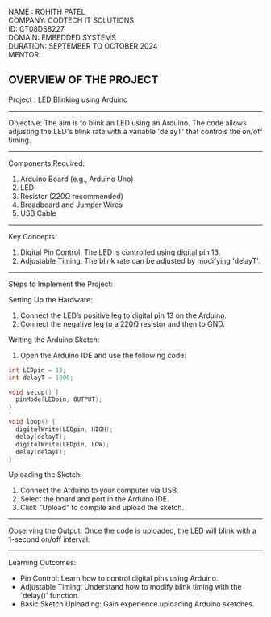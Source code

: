 
NAME : ROHITH PATEL  
COMPANY: CODTECH IT SOLUTIONS  
ID: CT08DS8227   
DOMAIN: EMBEDDED SYSTEMS   
DURATION: SEPTEMBER TO OCTOBER 2024  
MENTOR:  

OVERVIEW OF THE PROJECT 
---

Project : LED Blinking using Arduino

---

Objective:  The aim is to blink an LED using an Arduino. The code allows adjusting the LED's blink rate with a variable 'delayT' that controls the on/off timing.

---

Components Required:
1. Arduino Board (e.g., Arduino Uno)
2. LED
3. Resistor (220Ω recommended)
4. Breadboard and Jumper Wires
5. USB Cable

---

Key Concepts:
1. Digital Pin Control: The LED is controlled using digital pin 13.
2. Adjustable Timing: The blink rate can be adjusted by modifying 'delayT'.

---

Steps to Implement the Project:

Setting Up the Hardware:
1. Connect the LED’s positive leg to digital pin 13 on the Arduino.
2. Connect the negative leg to a 220Ω resistor and then to GND.

Writing the Arduino Sketch:
1. Open the Arduino IDE and use the following code:
```cpp
int LEDpin = 13;
int delayT = 1000;

void setup() {
  pinMode(LEDpin, OUTPUT);
}

void loop() {
  digitalWrite(LEDpin, HIGH);  
  delay(delayT);               
  digitalWrite(LEDpin, LOW);   
  delay(delayT);               
}
```

Uploading the Sketch:
1. Connect the Arduino to your computer via USB.
2. Select the board and port in the Arduino IDE.
3. Click "Upload" to compile and upload the sketch.

---

Observing the Output:
Once the code is uploaded, the LED will blink with a 1-second on/off interval.

---

Learning Outcomes:
- Pin Control: Learn how to control digital pins using Arduino.
- Adjustable Timing: Understand how to modify blink timing with the `delay()' function.
- Basic Sketch Uploading: Gain experience uploading Arduino sketches.

